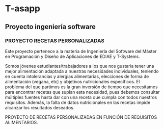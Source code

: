 # T-asapp
## Proyecto ingeniería software

### PROYECTO RECETAS PERSONALIZADAS

Este proyecto pertenece a la materia de Ingeniería del Software del Máster en Programación y Diseño de Aplicaciones
de EDIAE y T-Systems.

Somos jóvenes estudiantes/trabajadores a los que nos gustaría tener una mejor alimentación adaptada a nuestras necesidades individuales, teniendo en cuenta intolerancias y alergias alimentarias, elecciones de forma de alimentación (vegana, etc) y objetivos nutricionales específicos. El problema del que partimos es la gran inversión de tiempo que necesitamos para encontrar recetas que suplan esta necesidad, pues debemos consultar múltiples fuentes hasta dar con una receta que cumpla con todos nuestros requisitos. Además, la falta de datos nutricionales en las recetas impide alcanzar los resultados deseados.

PROYECTO DE RECETAS PERSONALIZADAS EN FUNCIÓN DE REQUISITOS ALIMENTARIOS.
